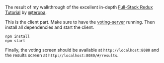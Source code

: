 The result of my walkthrough of the excellent in-depth [Full-Stack Redux Tutorial](http://teropa.info/blog/2015/09/10/full-stack-redux-tutorial.html) by [@teropa](https://twitter.com/teropa).

This is the client part. Make sure to have the [voting-server](https://github.com/dchowitz/voting-client) running. Then install all dependencies and start the client.

```
npm install
npm start
```

Finally, the voting screen should be available at `http://localhost:8080` and the results screen at `http://localhost:8080/#/results`.
